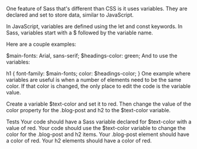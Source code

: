 One feature of Sass that's different than CSS is it uses variables. They are declared and set to store data, similar to JavaScript.

In JavaScript, variables are defined using the let and const keywords. In Sass, variables start with a $ followed by the variable name.

Here are a couple examples:

$main-fonts: Arial, sans-serif;
$headings-color: green;
And to use the variables:

h1 {
  font-family: $main-fonts;
  color: $headings-color;
}
One example where variables are useful is when a number of elements need to be the same color. If that color is changed, the only place to edit the code is the variable value.

Create a variable $text-color and set it to red. Then change the value of the color property for the .blog-post and h2 to the $text-color variable.

Tests
Your code should have a Sass variable declared for $text-color with a value of red.
Your code should use the $text-color variable to change the color for the .blog-post and h2 items.
Your .blog-post element should have a color of red.
Your h2 elements should have a color of red.